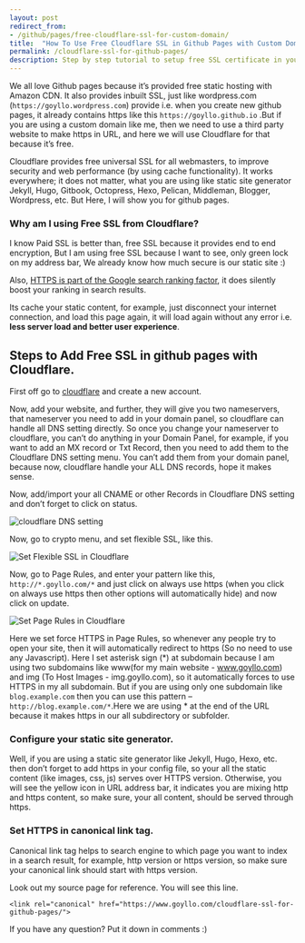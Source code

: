 ```yaml
---
layout: post
redirect_from: 
- /github/pages/free-cloudflare-ssl-for-custom-domain/
title:  "How To Use Free Cloudflare SSL in Github Pages with Custom Domain?"
permalink: /cloudflare-ssl-for-github-pages/
description: Step by step tutorial to setup free SSL certificate in your Github Pages with a custom domain, by using Free Cloudflare Universal SSL.
---
```

We all love Github pages because it’s provided free static hosting with Amazon CDN. It also provides inbuilt SSL, just like wordpress.com (`https://goyllo.wordpress.com`) provide  i.e. when you create new github pages, it already contains https like this  `https://goyllo.github.io` .But if you are using a custom domain like me, then we need to use a third party website to make https in URL, and here we will use Cloudflare for that because it’s free.

Cloudflare provides free universal SSL for all webmasters, to improve security and web performance (by using cache functionality). It works everywhere; it does not matter, what you are using like static site generator Jekyll, Hugo, Gitbook, Octopress, Hexo, Pelican, Middleman, Blogger, Wordpress, etc. But Here, I will show you for github pages.

### Why am I using Free SSL from Cloudflare? ###

I know Paid SSL is better than, free SSL because it provides end to end encryption, But I am using free SSL because I want to see, only green lock on my address bar, We already know how much secure is our static site :)

Also, <a href="https://googlewebmastercentral.blogspot.com/2014/08/https-as-ranking-signal.html" rel="nofollow" target="_blank">HTTPS is part of the Google search ranking factor</a>, it does silently boost your ranking in search results.

Its cache your static content, for example, just disconnect your internet connection, and load this page again, it will load again without any error i.e. **less server load and better user experience**. 

## Steps to Add Free SSL in github pages with Cloudflare. ##

First off go to <a href="https://www.cloudflare.com/" rel="nofollow" target="_blank">cloudflare</a> and create a new account.

Now, add your website, and further, they will give you two nameservers, that nameserver you need to add in your domain panel, so cloudflare can handle all DNS setting directly. So once you change your nameserver to cloudflare, you can’t do anything in your Domain Panel, for example, if you want to add an MX record or Txt Record, then you need to add them to the Cloudflare DNS setting menu. You can’t add them from your domain panel, because now, cloudflare handle your ALL DNS records, hope it makes sense.

Now, add/import your all CNAME or other Records in Cloudflare DNS setting and don’t forget to click on status.

<img class="img-responsive" alt="cloudflare DNS setting" src="https://cdn.goyllo.com/cloudflare-DNS-setting.png" title="cloudflare DNS setting" />

Now, go to crypto menu, and set flexible SSL, like this.

<img class="img-responsive" alt="Set Flexible SSL in Cloudflare" src="https://cdn.goyllo.com/Set-Flexible-SSL-in-Cloudflare.png" title="Set Flexible SSL in Cloudflare" />

Now, go to Page Rules, and enter your pattern like this, `http://*.goyllo.com/*` and just click on always use https (when you click on always use https then other options will automatically hide) and now click on update.

<img class="img-responsive" alt="Set Page Rules in Cloudflare" src="https://cdn.goyllo.com/Set-Page-Rules-in-Cloudflare.png" title="Set Page Rules in Cloudflare" />

Here we set force HTTPS in Page Rules, so whenever any people try to open your site, then it will automatically redirect to https (So no need to use any Javascript). Here I set asterisk sign (*) at subdomain because I am using two subdomains like www(for my main website - www.goyllo.com) and img (To Host Images - img.goyllo.com), so it automatically forces to use HTTPS in my all subdomain. But if you are using only one subdomain like `blog.example.com` then you can use this pattern – `http://blog.example.com/*`.Here we are using * at the end of the URL because it makes https in our all subdirectory or subfolder.

### Configure your static site generator. ###

Well, if you are using a static site generator like Jekyll, Hugo, Hexo, etc. then don’t forget to add https in your config file, so your all the static content (like images, css, js) serves over HTTPS version. Otherwise, you will see the yellow icon in URL address bar, it indicates you are mixing http and https content, so make sure, your all content, should be served through https.

### Set HTTPS in canonical link tag. ###

Canonical link tag helps to search engine to which page you want to index in a search result, for example, http version or https version, so make sure your canonical link should start with https version.

Look out my source page for reference. You will see this line.

    <link rel="canonical" href="https://www.goyllo.com/cloudflare-ssl-for-github-pages/">

If you have any question? Put it down in comments :)
